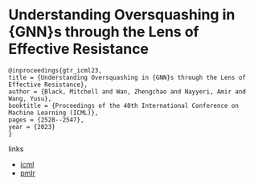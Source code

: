 # Understanding Oversquashing in {GNN}s through the Lens of Effective Resistance

```
@inproceedings{gtr_icml23,
title = {Understanding Oversquashing in {GNN}s through the Lens of Effective Resistance},
author = {Black, Mitchell and Wan, Zhengchao and Nayyeri, Amir and Wang, Yusu},
booktitle = {Proceedings of the 40th International Conference on Machine Learning (ICML)},
pages = {2528--2547},
year = {2023}
}
```

links
- [icml](https://icml.cc/Conferences/2023/Schedule?showEvent=24323)
- [pmlr](https://proceedings.mlr.press/v202/black23a.html)
